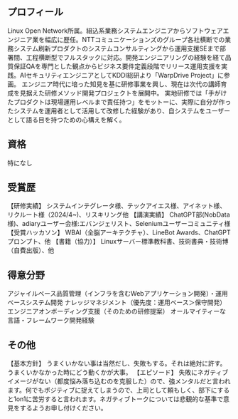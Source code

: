 ## プロフィール
Linux Open Network所属。組込系業務システムエンジニアからソフトウェアエンジニア業を幅広に歴任。NTTコミュニケーションズのグループ各社横断での業務システム刷新プロダクトのシステムコンサルティングから運用支援SEまで部署間、工程横断型でフルスタックに対応。開発エンジニアリングの経験を経て品質保証QAを専門とした観点からビジネス要件定義段階でリリース運用支援を実践。AIセキュリティエンジニアとしてKDDI総研より「WarpDrive Project」に参画。
エンジニア時代に培った知見を基に研修事業を興し、現在は次代の講師育成を見据えた研修メソッド開発プロジェクトを展開中。
実地研修では「手がけたプロダクトは現場運用レベルまで責任持つ」をモットーに、実際に自分が作ったシステムを運用者として活用して改修した経験があり、自システムをユーザーとして語る目を持つための心構えを解く。

## 資格
特になし

## 受賞歴
【研修実績】
システムインテグレータ様、テックアイエス様、アイネット様、リクルート様（2024/4~)、リスキリング他
【講演実績】
ChatGPT部(NobData様)、adiaryユーザー会様:エバンジェリスト、Seleniumユーザーコミュニティ様
【受賞ハッカソン】
WBAI（全脳アーキテクチャ）、LineBot Awards、ChatGPTプロンプト、他
【書籍（協力）】
Linuxサーバー標準教科書、技術書典・技術博（自費出版）、他

## 得意分野
アジャイルベース品質管理（インフラを含むWebアプリケーション開発）・運用ベースシステム開発
ナレッジマネジメント（優先度：運用ベース＞保守開発）
エンジニアオンボーディング支援（そのための研修提案）
オールマイティーな言語・フレームワーク開発経験

## その他
【基本方針】
うまくいかない事は当然だし、失敗もする。それは絶対に許す。うまくいかなかった時にどう動くかが大事。
【エピソード】
失敗にネガティブイメージがない（都度悩み落ち込むのを克服した）ので、強メンタルだと言われます。何でもポジティブに捉えてしまうので、上司として頼もしく、部下にすると1on1に苦労すると言われます。ネガティブトークについては悲観的な基準で意見をするようお申し付けください。
